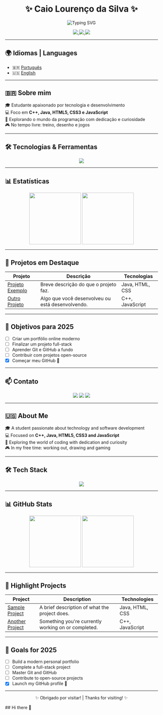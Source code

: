 <h1 align="center">✨ Caio Lourenço da Silva ✨</h1>

<p align="center">
  <img src="https://readme-typing-svg.herokuapp.com?font=Fira+Code&size=24&pause=1000&color=F7F7F7&center=true&vCenter=true&width=435&lines=Developer+in+progress;Desenvolvedor+em+formação;Always+learning+%F0%9F%93%9A+Sempre+aprendendo" alt="Typing SVG" />
</p>

<p align="center">
  <a href="https://github.com/caioloudev">
    <img src="https://img.shields.io/github/followers/caioloudev?label=Followers&style=social" />
  </a>
  <a href="mailto:caio@email.com">
    <img src="https://img.shields.io/badge/Email-caio@email.com-D14836?style=flat&logo=gmail&logoColor=white" />
  </a>
  <a href="https://www.linkedin.com/in/caio-louren%C3%A7o-05a3a1178/">
    <img src="https://img.shields.io/badge/LinkedIn-Caio%20Lourenço-blue?style=flat&logo=linkedin" />
  </a>
</p>

---

## 🌍 Idiomas | Languages

- 🇧🇷 [Português](#-sobre-mim)
- 🇺🇸 [English](#-about-me)

---

## 🇧🇷 Sobre mim

🎓 Estudante apaixonado por tecnologia e desenvolvimento  
💻 Foco em **C++, Java, HTML5, CSS3 e JavaScript**  
🚀 Explorando o mundo da programação com dedicação e curiosidade  
🎮 No tempo livre: treino, desenho e jogos

---

## 🛠️ Tecnologias & Ferramentas

<div align="center">
  <img src="https://skillicons.dev/icons?i=cpp,java,html,css,js" />
</div>

---

## 📊 Estatísticas

<div align="center">
  <img height="170px" src="https://github-readme-stats.vercel.app/api?username=caioloudev&theme=radical&show_icons=true&count_private=true" />
  <img height="170px" src="https://github-readme-stats.vercel.app/api/top-langs/?username=caioloudev&layout=compact&theme=radical" />
</div>

---

## 🚀 Projetos em Destaque

| Projeto | Descrição | Tecnologias |
|--------|-----------|-------------|
| [Projeto Exemplo](https://github.com/caioloudev/projeto1) | Breve descrição do que o projeto faz. | Java, HTML, CSS |
| [Outro Projeto](https://github.com/caioloudev/projeto2) | Algo que você desenvolveu ou está desenvolvendo. | C++, JavaScript |

---

## 🎯 Objetivos para 2025

- [ ] Criar um portfólio online moderno  
- [ ] Finalizar um projeto full-stack  
- [ ] Aprender Git e GitHub a fundo  
- [ ] Contribuir com projetos open-source  
- [x] Começar meu GitHub 💪  

---

## 📫 Contato

<p align="center">
  <a href="mailto:caio@email.com"><img src="https://img.shields.io/badge/-Email-D14836?style=for-the-badge&logo=gmail&logoColor=white" /></a>
  <a href="https://www.linkedin.com/in/caio-louren%C3%A7o-05a3a1178/"><img src="https://img.shields.io/badge/-LinkedIn-0077B5?style=for-the-badge&logo=linkedin&logoColor=white" /></a>
  <a href="https://github.com/caioloudev"><img src="https://img.shields.io/badge/-GitHub-181717?style=for-the-badge&logo=github&logoColor=white" /></a>
</p>

---

## 🇺🇸 About Me

🎓 A student passionate about technology and software development  
💻 Focused on **C++, Java, HTML5, CSS3 and JavaScript**  
🚀 Exploring the world of coding with dedication and curiosity  
🎮 In my free time: working out, drawing and gaming

---

## 🛠️ Tech Stack

<div align="center">
  <img src="https://skillicons.dev/icons?i=cpp,java,html,css,js" />
</div>

---

## 📊 GitHub Stats

<div align="center">
  <img height="170px" src="https://github-readme-stats.vercel.app/api?username=caioloudev&theme=radical&show_icons=true&count_private=true" />
  <img height="170px" src="https://github-readme-stats.vercel.app/api/top-langs/?username=caioloudev&layout=compact&theme=radical" />
</div>

---

## 🚀 Highlight Projects

| Project | Description | Technologies |
|--------|-------------|--------------|
| [Sample Project](https://github.com/caioloudev/projeto1) | A brief description of what the project does. | Java, HTML, CSS |
| [Another Project](https://github.com/caioloudev/projeto2) | Something you're currently working on or completed. | C++, JavaScript |

---

## 🎯 Goals for 2025

- [ ] Build a modern personal portfolio  
- [ ] Complete a full-stack project  
- [ ] Master Git and GitHub  
- [ ] Contribute to open-source projects  
- [x] Launch my GitHub profile 💪  

---

<p align="center">✨ Obrigado por visitar! | Thanks for visiting! ✨</p>
## Hi there 👋

<!--
**caioloudev/caioloudev** is a ✨ _special_ ✨ repository because its `README.md` (this file) appears on your GitHub profile.

Here are some ideas to get you started:

- 🔭 I’m currently working on ...
- 🌱 I’m currently learning ...
- 👯 I’m looking to collaborate on ...
- 🤔 I’m looking for help with ...
- 💬 Ask me about ...
- 📫 How to reach me: ...
- 😄 Pronouns: ...
- ⚡ Fun fact: ...
-->
